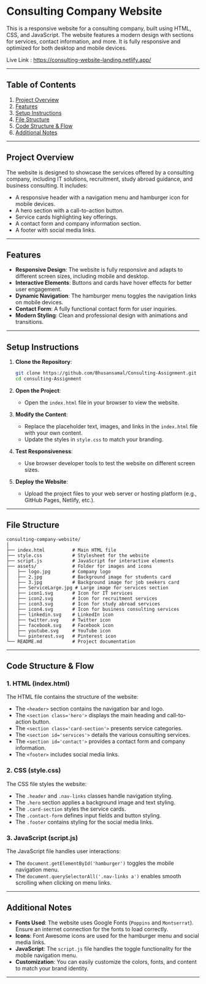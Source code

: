 # Consulting Company Website

This is a responsive website for a consulting company, built using HTML, CSS, and JavaScript. The website features a modern design with sections for services, contact information, and more. It is fully responsive and optimized for both desktop and mobile devices.

Live Link : https://consulting-website-landing.netlify.app/

---

## Table of Contents
1. [Project Overview](#project-overview)
2. [Features](#features)
3. [Setup Instructions](#setup-instructions)
4. [File Structure](#file-structure)
5. [Code Structure & Flow](#code-structure--flow)
6. [Additional Notes](#additional-notes)

---

## Project Overview
The website is designed to showcase the services offered by a consulting company, including IT solutions, recruitment, study abroad guidance, and business consulting. It includes:
- A responsive header with a navigation menu and hamburger icon for mobile devices.
- A hero section with a call-to-action button.
- Service cards highlighting key offerings.
- A contact form and company information section.
- A footer with social media links.

---

## Features
- **Responsive Design**: The website is fully responsive and adapts to different screen sizes, including mobile and desktop.
- **Interactive Elements**: Buttons and cards have hover effects for better user engagement.
- **Dynamic Navigation**: The hamburger menu toggles the navigation links on mobile devices.
- **Contact Form**: A fully functional contact form for user inquiries.
- **Modern Styling**: Clean and professional design with animations and transitions.

---

## Setup Instructions
1. **Clone the Repository**:
   ```bash
   git clone https://github.com/Bhusansamal/Consulting-Assignment.git
   cd consulting-Assignment
   ```

2. **Open the Project**:
   - Open the `index.html` file in your browser to view the website.

3. **Modify the Content**:
   - Replace the placeholder text, images, and links in the `index.html` file with your own content.
   - Update the styles in `style.css` to match your branding.

4. **Test Responsiveness**:
   - Use browser developer tools to test the website on different screen sizes.

5. **Deploy the Website**:
   - Upload the project files to your web server or hosting platform (e.g., GitHub Pages, Netlify, etc.).

---

## File Structure
```
consulting-company-website/
│
├── index.html          # Main HTML file
├── style.css           # Stylesheet for the website
├── script.js           # JavaScript for interactive elements
├── assets/             # Folder for images and icons
│   ├── logo.jpg        # Company logo
│   ├── 2.jpg           # Background image for students card
│   ├── 3.jpg           # Background image for job seekers card
│   ├── ServiceLarge.jpg # Large image for services section
│   ├── icon1.svg       # Icon for IT services
│   ├── icon2.svg       # Icon for recruitment services
│   ├── icon3.svg       # Icon for study abroad services
│   ├── icon4.svg       # Icon for business consulting services
│   ├── linkedin.svg    # LinkedIn icon
│   ├── twitter.svg     # Twitter icon
│   ├── facebook.svg    # Facebook icon
│   ├── youtube.svg     # YouTube icon
│   └── pinterest.svg   # Pinterest icon
└── README.md           # Project documentation
```

---

## Code Structure & Flow
### **1. HTML (index.html)**
The HTML file contains the structure of the website:
- The `<header>` section contains the navigation bar and logo.
- The `<section class='hero'>` displays the main heading and call-to-action button.
- The `<section class='card-section'>` presents service categories.
- The `<section id='services'>` details the various consulting services.
- The `<section id='contact'>` provides a contact form and company information.
- The `<footer>` includes social media links.

### **2. CSS (style.css)**
The CSS file styles the website:
- The `.header` and `.nav-links` classes handle navigation styling.
- The `.hero` section applies a background image and text styling.
- The `.card-section` styles the service cards.
- The `.contact-form` defines input fields and button styling.
- The `.footer` contains styling for the social media links.

### **3. JavaScript (script.js)**
The JavaScript file handles user interactions:
- The `document.getElementById('hamburger')` toggles the mobile navigation menu.
- The `document.querySelectorAll('.nav-links a')` enables smooth scrolling when clicking on menu links.



---

## Additional Notes
- **Fonts Used**: The website uses Google Fonts (`Poppins` and `Montserrat`). Ensure an internet connection for the fonts to load correctly.
- **Icons**: Font Awesome icons are used for the hamburger menu and social media links.
- **JavaScript**: The `script.js` file handles the toggle functionality for the mobile navigation menu.
- **Customization**: You can easily customize the colors, fonts, and content to match your brand identity.

---

